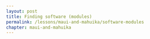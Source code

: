 ```yaml
---
layout: post
title: Finding software (modules)
permalink: /lessons/maui-and-mahuika/software-modules
chapter: maui-and-mahuika
---
```


